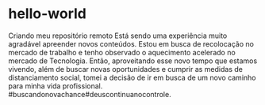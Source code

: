 # hello-world
Criando meu repositório remoto
Está sendo uma experiência muito agradável apreender novos conteúdos.
Estou em busca de recolocação no mercado de trabalho e tenho observado o aquecimento acelerado no mercado de Tecnologia.
Então, aproveitando esse novo tempo que estamos vivendo, além de buscar novas oportunidades e cumprir as medidas de distanciamento social, tomei a decisão de ir em busca de um novo caminho para minha vida profissional.
#buscandonovachance#deuscontinuanocontrole.

